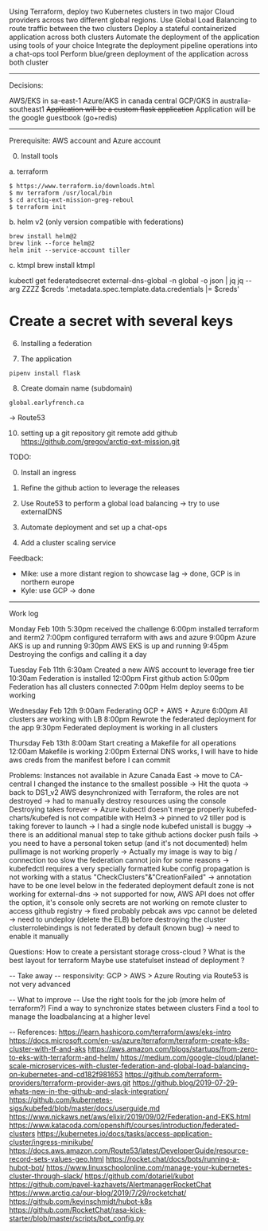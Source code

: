 Using Terraform, deploy two Kubernetes clusters in two major Cloud providers across two different global regions.
Use Global Load Balancing to route traffic between the two clusters
Deploy a stateful containerized application across both clusters
Automate the deployment of the application using tools of your choice
Integrate the deployment pipeline operations into a chat-ops tool
Perform blue/green deployment of the application across both cluster

---
Decisions:

AWS/EKS in sa-east-1
Azure/AKS in canada central
GCP/GKS in australia-southeast1
~~Application will be a custom flask application~~
Application will be the google guestbook (go+redis)

---
Prerequisite: AWS account and Azure account

0. Install tools

a. terraform
```
$ https://www.terraform.io/downloads.html
$ mv terraform /usr/local/bin
$ cd arctiq-ext-mission-greg-reboul
$ terraform init
```

b. helm v2 (only version compatible with federations)
```
brew install helm@2
brew link --force helm@2
helm init --service-account tiller
```

c. ktmpl
brew install ktmpl

kubectl get federatedsecret external-dns-global -n global -o json | jq jq --arg ZZZZ $creds '.metadata.spec.template.data.credentials |= $creds'


# Create a secret with several keys


6. Installing a federation

7. The application

```
pipenv install flask

```

8. Create domain name (subdomain)
```
global.earlyfrench.ca
```
-> Route53

10. setting up a git repository
git remote add  github https://github.com/gregov/arctiq-ext-mission.git



TODO:

0. Install an ingress

1. Refine the github action to leverage the releases

2. Use Route53 to perform a global load balancing
	-> try to use externalDNS

3. Automate deployment and set up a chat-ops 

4. Add a cluster scaling service


Feedback:
*	Mike: use a more distant region to showcase lag -> done, GCP is in northern europe
*	Kyle: use GCP -> done

---
Work log

Monday Feb 10th
5:30pm received the challenge
6:00pm installed terraform and iterm2
7:00pm configured terraform with aws and azure
9:00pm Azure AKS is up and running
9:30pm AWS EKS is up and running
9:45pm Destroying the configs and calling it a day

Tuesday Feb 11th
6:30am Created a new AWS account to leverage free tier
10:30am Federation is installed
12:00pm First github action
5:00pm Federation has all clusters connected
7:00pm Helm deploy seems to be working

Wednesday Feb 12th
9:00am Federating GCP + AWS + Azure
6:00pm All clusters are working with LB
8:00pm Rewrote the federated deployment for the app
9:30pm Federated deployment is working in all clusters

Thursday Feb 13th
8:00am Start creating a Makefile for all operations
12:00am Makefile is working
2:00pm External DNS works, I will have to hide aws creds from the manifest before I can commit

Problems:
Instances not available in Azure Canada East
-> move to CA-central
I changed the instance to the smallest possible -> Hit the quota
-> back to DS1_v2
AWS desynchronized with Terraform, the roles are not destroyed
-> had to manually destroy resources using the console
Destroying takes forever
-> Azure kubectl doesn't merge properly
kubefed-charts/kubefed is not compatible with Helm3
-> pinned to v2
tiller pod is taking forever to launch 
-> I had a single node
kubefed unistall is buggy
-> there is an additional manual step to take
github actions docker push fails
-> you need to have a personal token setup (and it's not documented)
helm pullimage is not working properly
-> Actually my image is way to big / connection too slow
the federation cannot join for some reasons
-> kubefedctl requires a very specially formatted kube config
propagation is not working with a status "CheckClusters"&"CreationFailed"
-> annotation have to be one level below in the federated deployment
default zone is not working for external-dns
-> not supported for now, AWS API does not offer the option, it's console only
secrets are not working on remote cluster to access github registry
-> fixed probably pebcak
aws vpc cannot be deleted
-> need to undeploy (delete the ELB) before destroying the cluster
clusterrolebindings is not federated by default (known bug)
-> need to enable it manually

Questions:
How to create a persistant storage cross-cloud ?
What is the best layout for terraform
Maybe use statefulset instead of deployment ?

-- Take away --
responsivity: GCP > AWS > Azure
Routing via Route53 is not very advanced

-- What to improve --
Use the right tools for the job (more helm of terraform?)
Find a way to synchronize states between clusters
Find a tool to manage the loadbalancing at a higher level

-- 
References:
https://learn.hashicorp.com/terraform/aws/eks-intro
https://docs.microsoft.com/en-us/azure/terraform/terraform-create-k8s-cluster-with-tf-and-aks
https://aws.amazon.com/blogs/startups/from-zero-to-eks-with-terraform-and-helm/
https://medium.com/google-cloud/planet-scale-microservices-with-cluster-federation-and-global-load-balancing-on-kubernetes-and-cd182f981653
https://github.com/terraform-providers/terraform-provider-aws.git
https://github.blog/2019-07-29-whats-new-in-the-github-and-slack-integration/
https://github.com/kubernetes-sigs/kubefed/blob/master/docs/userguide.md
https://www.nickaws.net/aws/elixir/2019/09/02/Federation-and-EKS.html
https://www.katacoda.com/openshift/courses/introduction/federated-clusters
https://kubernetes.io/docs/tasks/access-application-cluster/ingress-minikube/
https://docs.aws.amazon.com/Route53/latest/DeveloperGuide/resource-record-sets-values-geo.html
https://rocket.chat/docs/bots/running-a-hubot-bot/
https://www.linuxschoolonline.com/manage-your-kubernetes-cluster-through-slack/
https://github.com/dotariel/kubot
https://github.com/pavel-kazhavets/AlertmanagerRocketChat
https://www.arctiq.ca/our-blog/2019/7/29/rocketchat/
https://github.com/kevinschmidt/hubot-k8s
https://github.com/RocketChat/rasa-kick-starter/blob/master/scripts/bot_config.py